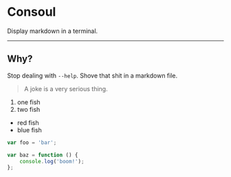 # Consoul

Display markdown in a terminal.


***

## Why?

Stop dealing with `--help`. Shove that shit in a markdown file.

> A joke is a very serious thing.

1. one fish
2. two fish


* red fish
* blue fish

```javascript
var foo = 'bar';

var baz = function () {
	console.log('boom!');
};
```
